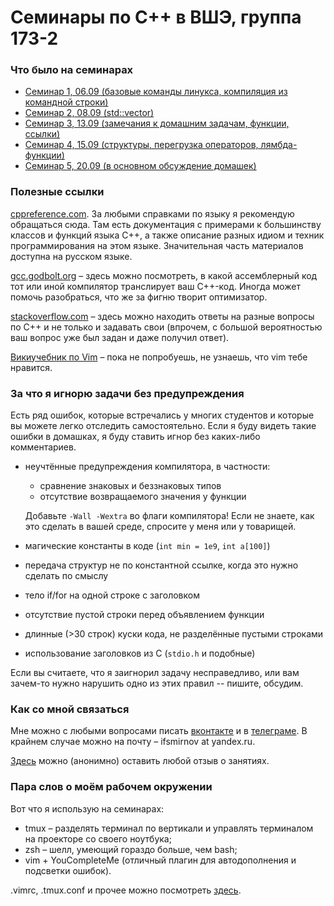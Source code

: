 # Семинары по С++ в ВШЭ, группа 173-2

### Что было на семинарах

* [Семинар 1, 06.09 (базовые команды линукса, компиляция из командной строки)](sem1.md)
* [Семинар 2, 08.09 (std::vector)](sem2.md)
* [Семинар 3, 13.09 (замечания к домашним задачам, функции, ссылки)](sem3.md)
* [Семинар 4, 15.09 (структуры, перегрузка операторов, лямбда-функции)](sem4.md)
* [Семинар 5, 20.09 (в основном обсуждение домашек)](sem5.md)

### Полезные ссылки
[cppreference.com](http://cppreference.com). За любыми справками по языку я рекомендую обращаться сюда.
Там есть документация с примерами к большинству классов и функций языка C++, а также
описание разных идиом и техник программирования на этом языке. Значительная часть
материалов доступна на русском языке.

[gcc.godbolt.org](https://gcc.godbolt.org/) – здесь можно посмотреть, в какой ассемблерный код
тот или иной компилятор транслирует ваш C++-код. Иногда может помочь разобраться,
что же за фигню творит оптимизатор.

[stackoverflow.com](http://stackoverflow.com/) – здесь можно находить ответы на разные вопросы
по C++ и не только и задавать свои (впрочем, с большой вероятностью
ваш вопрос уже был задан и даже получил ответ).

[Викиучебник по Vim](https://ru.wikibooks.org/wiki/Vim) – пока не попробуешь, не узнаешь, что vim тебе нравится.

### За что я игнорю задачи без предупреждения
Есть ряд ошибок, которые встречались у многих студентов и которые вы можете легко отследить
самостоятельно. Если я буду видеть такие ошибки в домашках, я буду ставить игнор без каких-либо
комментариев.

* неучтённые предупреждения компилятора, в частности:
    * сравнение знаковых и беззнаковых типов
    * отсутствие возвращаемого значения у функции
 
    Добавьте `-Wall -Wextra` во флаги компилятора! Если не знаете, как это сделать в вашей среде,
    спросите у меня или у товарищей.
* магические константы в коде (`int min = 1e9`, `int a[100]`)
* передача структур не по константной ссылке, когда это нужно сделать по смыслу
* тело if/for на одной строке с заголовком
* отсутствие пустой строки перед объявлением функции
* длинные (>30 cтрок) куски кода, не разделённые пустыми строками
* использование заголовков из C (`stdio.h` и подобные)

Если вы считаете, что я заигнорил задачу несправедливо, или вам зачем-то нужно нарушить одно из
этих правил -- пишите, обсудим.

### Как со мной связаться

Мне можно с любыми вопросами писать [вконтакте](https://vk.com/ifsmirnov) и в [телеграме](http://t.me/ifsmirnov).
В крайнем случае можно на почту – ifsmirnov at yandex.ru.

[Здесь](https://goo.gl/forms/0IOORLqZvq6BtMmn2) можно (анонимно) оставить любой отзыв о занятиях.

### Пара слов о моём рабочем окружении
Вот что я использую на семинарах:
* tmux – разделять терминал по вертикали и управлять терминалом на проекторе со своего ноутбука;
* zsh – шелл, умеющий гораздо больше, чем bash;
* vim + YouCompleteMe (отличный плагин для автодополнения и подсветки ошибок).

.vimrc, .tmux.conf и прочее можно посмотреть [здесь](https://github.com/ifsmirnov/dotfiles).
